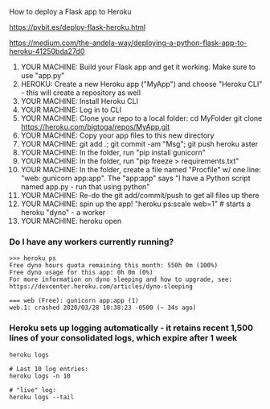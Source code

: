 How to deploy a Flask app to Heroku

https://pybit.es/deploy-flask-heroku.html

https://medium.com/the-andela-way/deploying-a-python-flask-app-to-heroku-41250bda27d0

1. YOUR MACHINE: Build your Flask app and get it working. Make sure to use "app.py"
2. HEROKU: Create a new Heroku app ("MyApp") and choose "Heroku CLI" - this will create a repository as well
3. YOUR MACHINE: Install Heroku CLI
4. YOUR MACHINE: Log in to CLI 
5. YOUR MACHINE: Clone your repo to a local folder:
	cd MyFolder 
	git clone https://heroku.com/bigtoga/repos/MyApp.git 
6. YOUR MACHINE: Copy your app files to this new directory
7. YOUR MACHINE: git add .; git commit -am "Msg"; git push heroku aster
8. YOUR MACHINE: In the folder, run "pip install gunicorn"
9. YOUR MACHINE: In the folder, run "pip freeze > requirements.txt"
10. YOUR MACHINE: In the folder, create a file named "Procfile" w/ one line: "web: gunicorn app:app". The "app:app" says "I have a Python script named app.py - run that using python"
11. YOUR MACHINE: Re-do the git add/commit/push to get all files up there
11. YOUR MACHINE: spin up the app! "heroku ps:scale web=1" # starts a heroku "dyno" - a worker
12. YOUR MACHINE: heroku open

### Do I have any workers currently running?
~~~
>>> heroku ps
Free dyno hours quota remaining this month: 550h 0m (100%)
Free dyno usage for this app: 0h 0m (0%)
For more information on dyno sleeping and how to upgrade, see:
https://devcenter.heroku.com/articles/dyno-sleeping

=== web (Free): gunicorn app:app (1)
web.1: crashed 2020/03/28 10:38:23 -0500 (~ 34s ago)
~~~

### Heroku sets up logging automatically - it retains recent 1,500 lines of your consolidated logs, which expire after 1 week
~~~
heroku logs 

# Last 10 log entries: 
heroku logs -n 10

# "live" log:
heroku logs --tail
~~~
